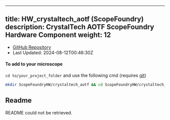 
---
title: HW_crystaltech_aotf (ScopeFoundry)
description: CrystalTech AOTF ScopeFoundry Hardware Component
weight: 12
---
- [GitHub Repository](https://github.com/ScopeFoundry/HW_crystaltech_aotf)
- Last Updated: 2024-08-12T00:46:30Z

#### To add to your microscope 

`cd to/your_project_folder` and use the following cmd (requires [git](/docs/100_development/20_git/))

```bash
mkdir ScopeFoundryHW/crystaltech_aotf && cd ScopeFoundryHW/crystaltech_aotf && git init --initial-branch=master && git remote add upstream_ScopeFoundry https://github.com/ScopeFoundry/HW_crystaltech_aotf && git pull upstream_ScopeFoundry master && cd ../..
```

## Readme
README could not be retrieved.
